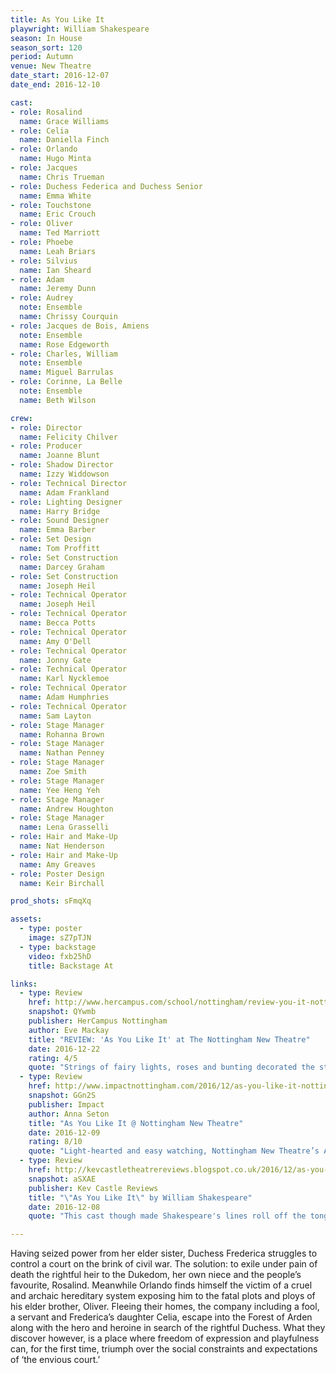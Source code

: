 ```yaml
---
title: As You Like It
playwright: William Shakespeare
season: In House
season_sort: 120
period: Autumn
venue: New Theatre
date_start: 2016-12-07
date_end: 2016-12-10

cast:
- role: Rosalind
  name: Grace Williams
- role: Celia
  name: Daniella Finch
- role: Orlando
  name: Hugo Minta
- role: Jacques
  name: Chris Trueman
- role: Duchess Federica and Duchess Senior
  name: Emma White
- role: Touchstone
  name: Eric Crouch
- role: Oliver
  name: Ted Marriott
- role: Phoebe
  name: Leah Briars
- role: Silvius
  name: Ian Sheard
- role: Adam
  name: Jeremy Dunn
- role: Audrey
  note: Ensemble
  name: Chrissy Courquin
- role: Jacques de Bois, Amiens
  note: Ensemble
  name: Rose Edgeworth
- role: Charles, William
  note: Ensemble
  name: Miguel Barrulas
- role: Corinne, La Belle
  note: Ensemble
  name: Beth Wilson

crew:
- role: Director
  name: Felicity Chilver
- role: Producer
  name: Joanne Blunt
- role: Shadow Director
  name: Izzy Widdowson
- role: Technical Director
  name: Adam Frankland
- role: Lighting Designer
  name: Harry Bridge
- role: Sound Designer
  name: Emma Barber
- role: Set Design
  name: Tom Proffitt
- role: Set Construction
  name: Darcey Graham
- role: Set Construction
  name: Joseph Heil
- role: Technical Operator
  name: Joseph Heil
- role: Technical Operator
  name: Becca Potts
- role: Technical Operator
  name: Amy O'Dell
- role: Technical Operator
  name: Jonny Gate
- role: Technical Operator
  name: Karl Nycklemoe
- role: Technical Operator
  name: Adam Humphries
- role: Technical Operator
  name: Sam Layton
- role: Stage Manager
  name: Rohanna Brown
- role: Stage Manager
  name: Nathan Penney
- role: Stage Manager
  name: Zoe Smith
- role: Stage Manager
  name: Yee Heng Yeh
- role: Stage Manager
  name: Andrew Houghton
- role: Stage Manager
  name: Lena Grasselli
- role: Hair and Make-Up
  name: Nat Henderson
- role: Hair and Make-Up
  name: Amy Greaves
- role: Poster Design
  name: Keir Birchall

prod_shots: sFmqXq

assets:
  - type: poster
    image: sZ7pTJN
  - type: backstage
    video: fxb25hD
    title: Backstage At

links:
  - type: Review
    href: http://www.hercampus.com/school/nottingham/review-you-it-nottingham-new-theatre
    snapshot: QYwmb
    publisher: HerCampus Nottingham
    author: Eve Mackay
    title: "REVIEW: 'As You Like It' at The Nottingham New Theatre"
    date: 2016-12-22
    rating: 4/5
    quote: "Strings of fairy lights, roses and bunting decorated the stage [...] and this helped create the almost magical atmosphere of the forest in which the play was set."
  - type: Review
    href: http://www.impactnottingham.com/2016/12/as-you-like-it-nottingham-new-theatre/
    snapshot: GGn2S
    publisher: Impact
    author: Anna Seton
    title: "As You Like It @ Nottingham New Theatre"
    date: 2016-12-09
    rating: 8/10
    quote: "Light-hearted and easy watching, Nottingham New Theatre’s As You Like It adds extra gags and a modern twist to the topsy-turvy world of Arden."
  - type: Review
    href: http://kevcastletheatrereviews.blogspot.co.uk/2016/12/as-you-like-it-by-william-shakespeare.html
    snapshot: aSXAE
    publisher: Kev Castle Reviews
    title: "\"As You Like It\" by William Shakespeare"
    date: 2016-12-08
    quote: "This cast though made Shakespeare's lines roll off the tongue with complete ease, as if it were their first language, and they delivered the many tongue twister script with a natural gait, albeit some parts may have benefited from being a little slower, but I suppose when you're in that Shakespeare moment, you just go for it."

---
```


Having seized power from her elder sister, Duchess Frederica struggles to control a court on the brink of civil war. The solution: to exile under pain of death the rightful heir to the Dukedom, her own niece and the people’s favourite, Rosalind. Meanwhile Orlando finds himself the victim of a cruel and archaic hereditary system exposing him to the fatal plots and ploys of his elder brother, Oliver. Fleeing their homes, the company including a fool, a servant and Frederica’s daughter Celia, escape into the Forest of Arden along with the hero and heroine in search of the rightful Duchess. What they discover however, is a place where freedom of expression and playfulness can, for the first time, triumph over the social constraints and expectations of ‘the envious court.’
